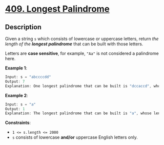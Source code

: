 # [409. Longest Palindrome](https://leetcode.com/problems/longest-palindrome/)

## Description

Given a string `s` which consists of lowercase or uppercase letters, return _the length of the **longest palindrome**_ that can be built with those letters.

Letters are **case sensitive**, for example, `"Aa"` is not considered a palindrome here.



**Example 1**:

```go
Input: s = "abccccdd"
Output: 7
Explanation: One longest palindrome that can be built is "dccaccd", whose length is 7.
```

**Example 2**:

```go
Input: s = "a"
Output: 1
Explanation: The longest palindrome that can be built is "a", whose length is 1.
```

**Constraints**:
* `1 <= s.length <= 2000`
* `s` consists of lowercase **and/or** uppercase English letters only.